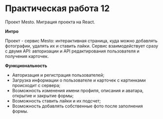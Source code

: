# Практическая работа 12
Проект Mesto. Миграция проекта на React.

**Интро**

Проект - сервис Mesto: интерактивная страница, куда можно добавлять фотографии, удалять их и ставить лайки.
Сервис взаимодействует сразу с двумя API: авторизации и API редактирования пользователя и получения карточек. 

**Функциональность**

* Авторизация и регистрация пользователей;
* Загрузка информации о пользователе и карточек с картинками происходит с сервера;
* Возможность изменения имени профиля, описания и аватара, открытие и закрытие формы;
* Возможность ставить лайки и их подсчет;
* Возможность добавлять собственные фото после заполнения формы.